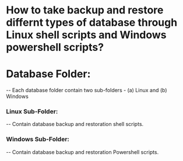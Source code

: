 # How to take backup and restore differnt types of database through Linux shell scripts and Windows powershell scripts? 

# Database Folder:
-- Each database folder contain two sub-folders - (a) Linux and (b) Windows

### Linux Sub-Folder:
-- Contain database backup and restoration shell scripts.

### Windows Sub-Folder:
-- Contain database backup and restoration Powershell scripts.

